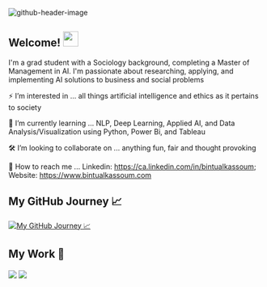![github-header-image](https://user-images.githubusercontent.com/96799559/169418351-709733e3-e472-4148-9d36-edb1f45fdf6d.png)


## Welcome! <img                  src="https://raw.githubusercontent.com/MartinHeinz/MartinHeinz/master/wave.gif" width="30px"> 

I'm a grad student with a Sociology background, completing a Master of Management in AI. I'm passionate about researching, applying, and implementing AI solutions to business and social problems

⚡️ I’m interested in ... all things artificial intelligence and ethics as it pertains to society 

📓 I’m currently learning ... NLP, Deep Learning, Applied AI, and Data Analysis/Visualization using Python, Power Bi, and Tableau 

🛠 I’m looking to collaborate on ... anything fun, fair and thought provoking

📲 How to reach me ... Linkedin: https://ca.linkedin.com/in/bintualkassoum; Website: https://www.bintualkassoum.com


## My GitHub Journey 📈

<a href="https://github.com/bintualkassoum/bintualkassoum">
  <img align="center" src="https://github-readme-stats.vercel.app/api?username=bintualkassoum&show_icons=true&line_height=27&count_private=true&title_color=F25757&text_color=9C91BF&icon_color=6C91BF&bg_color=212529" alt="My GitHub Journey 📈" />
</a>

## My Work 📌
<img align="center" src="https://github-readme-stats.vercel.app/api/pin/?username=bintualkassoum&repo=fair-ml-project&title_color=F25757&text_color=9C91BF&icon_color=6C91BF&bg_color=212529" />

<img align="center" src="https://github-readme-stats.vercel.app/api/pin/?username=bintualkassoum&repo=nextflix-rooms-project&title_color=F25757&text_color=9C91BF&icon_color=6C91BF&bg_color=212529" />
